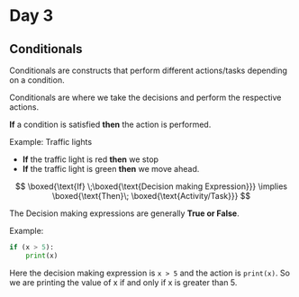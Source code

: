 # Day 3

## Conditionals

Conditionals are constructs that perform different actions/tasks depending on a condition.

Conditionals are where we take the decisions and perform the respective actions.

**If** a condition is satisfied **then** the action is performed.

Example: Traffic lights

- **If** the traffic light is red **then** we stop
- **If** the traffic light is green **then** we move ahead.

$$
\boxed{\text{If} \;\boxed{\text{Decision making Expression}}} \implies \boxed{\text{Then}\; \boxed{\text{Activity/Task}}}
$$

The Decision making expressions are generally **True or False**.

Example:

```python
if (x > 5):
    print(x)
```

Here the decision making expression is `x > 5` and the action is `print(x)`.
So we are printing the value of x if and only if x is greater than 5.
